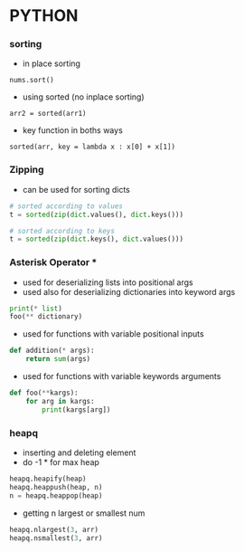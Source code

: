 # PYTHON

### sorting

- in place sorting

```
nums.sort()
```

- using sorted (no inplace sorting)

```
arr2 = sorted(arr1)
```

- key function in boths ways

```
sorted(arr, key = lambda x : x[0] + x[1])
```

### Zipping

- can be used for sorting dicts

```py
# sorted according to values
t = sorted(zip(dict.values(), dict.keys()))

# sorted according to keys
t = sorted(zip(dict.keys(), dict.values()))
```

### Asterisk Operator *

- used for deserializing lists into positional args
- used also for deserializing dictionaries into keyword args

```py
print(* list)
foo(** dictionary)
```
- used for functions with variable positional inputs

```py
def addition(* args):
    return sum(args)
```

- used for functions with variable keywords arguments

```py
def foo(**kargs):
    for arg in kargs:
        print(kargs[arg])
```

### heapq

- inserting and deleting element
- do -1 * for max heap

```py
heapq.heapify(heap)
heapq.heappush(heap, n)
n = heapq.heappop(heap)
```

- getting n largest or smallest num

```py
heapq.nlargest(3, arr)
heapq.nsmallest(3, arr)
```
